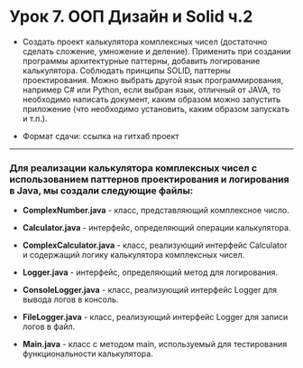 # Урок 7. ООП Дизайн и Solid ч.2
* Создать проект калькулятора комплексных чисел (достаточно сделать сложение, умножение и деление).
Применить при создании программы архитектурные паттерны, добавить логирование калькулятора.
Соблюдать принципы SOLID, паттерны проектирования.
Можно выбрать другой язык программирования, например C# или Python, если выбран язык, отличный от JAVA, то необходимо написать документ, каким образом можно запустить приложение (что необходимо установить, каким образом запускать и т.п.).

* Формат сдачи: ссылка на гитхаб проект


--------------------------------------------------------------------

### Для реализации калькулятора комплексных чисел с использованием паттернов проектирования и логирования в Java, мы создали следующие файлы:

* __ComplexNumber.java__ - класс, представляющий комплексное число.

*  __Calculator.java__ - интерфейс, определяющий операции калькулятора. 

* __ComplexCalculator.java__ - класс, реализующий интерфейс Calculator и содержащий логику калькулятора комплексных чисел.

* __Logger.java__ - интерфейс, определяющий метод для логирования. 

* __ConsoleLogger.java__ - класс, реализующий интерфейс Logger для вывода логов в консоль.

* __FileLogger.java__ - класс, реализующий интерфейс Logger для записи логов в файл.

* __Main.java__ - класс с методом main, используемый для тестирования функциональности калькулятора.